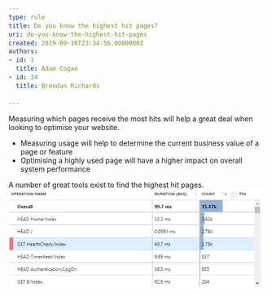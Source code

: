 ```yaml
---
type: rule
title: Do you know the highest hit pages?
uri: do-you-know-the-highest-hit-pages
created: 2019-09-16T23:34:56.0000000Z
authors:
- id: 1
  title: Adam Cogan
- id: 34
  title: Brendan Richards

---
```


Measuring which pages receive the most hits will help a great deal when looking to optimise your website.

- Measuring usage will help to determine the current business value of a page or feature
- Optimising a highly used page will have a higher impact on overall system performance

A number of great tools exist to find the highest hit pages.
 ![ Application Insights can return request counts under the performance screen![GoogleAnalytics-Stats.png](GoogleAnalytics-Stats.png) ](App-Insights-return-request.png)
